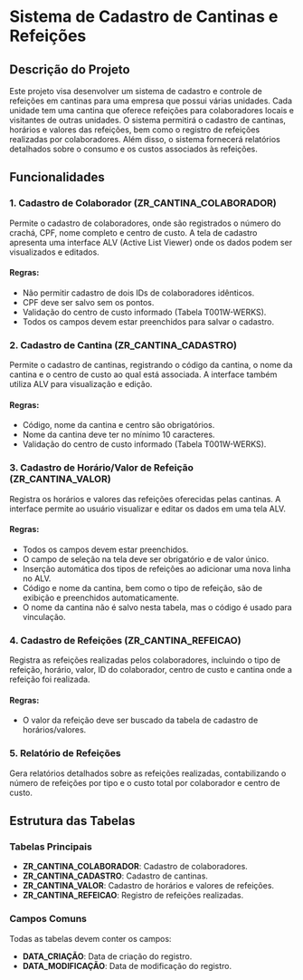 # Sistema de Cadastro de Cantinas e Refeições

## Descrição do Projeto

Este projeto visa desenvolver um sistema de cadastro e controle de refeições em cantinas para uma empresa que possui várias unidades. Cada unidade tem uma cantina que oferece refeições para colaboradores locais e visitantes de outras unidades. O sistema permitirá o cadastro de cantinas, horários e valores das refeições, bem como o registro de refeições realizadas por colaboradores. Além disso, o sistema fornecerá relatórios detalhados sobre o consumo e os custos associados às refeições.

## Funcionalidades

### 1. Cadastro de Colaborador (Z<INICIAIS>R_CANTINA_COLABORADOR)
Permite o cadastro de colaboradores, onde são registrados o número do crachá, CPF, nome completo e centro de custo. A tela de cadastro apresenta uma interface ALV (Active List Viewer) onde os dados podem ser visualizados e editados.

#### Regras:
- Não permitir cadastro de dois IDs de colaboradores idênticos.
- CPF deve ser salvo sem os pontos.
- Validação do centro de custo informado (Tabela T001W-WERKS).
- Todos os campos devem estar preenchidos para salvar o cadastro.

### 2. Cadastro de Cantina (Z<INICIAIS>R_CANTINA_CADASTRO)
Permite o cadastro de cantinas, registrando o código da cantina, o nome da cantina e o centro de custo ao qual está associada. A interface também utiliza ALV para visualização e edição.

#### Regras:
- Código, nome da cantina e centro são obrigatórios.
- Nome da cantina deve ter no mínimo 10 caracteres.
- Validação do centro de custo informado (Tabela T001W-WERKS).

### 3. Cadastro de Horário/Valor de Refeição (Z<INICIAIS>R_CANTINA_VALOR)
Registra os horários e valores das refeições oferecidas pelas cantinas. A interface permite ao usuário visualizar e editar os dados em uma tela ALV.

#### Regras:
- Todos os campos devem estar preenchidos.
- O campo de seleção na tela deve ser obrigatório e de valor único.
- Inserção automática dos tipos de refeições ao adicionar uma nova linha no ALV.
- Código e nome da cantina, bem como o tipo de refeição, são de exibição e preenchidos automaticamente.
- O nome da cantina não é salvo nesta tabela, mas o código é usado para vinculação.

### 4. Cadastro de Refeições (Z<INICIAIS>R_CANTINA_REFEICAO)
Registra as refeições realizadas pelos colaboradores, incluindo o tipo de refeição, horário, valor, ID do colaborador, centro de custo e cantina onde a refeição foi realizada.

#### Regras:
- O valor da refeição deve ser buscado da tabela de cadastro de horários/valores.

### 5. Relatório de Refeições
Gera relatórios detalhados sobre as refeições realizadas, contabilizando o número de refeições por tipo e o custo total por colaborador e centro de custo.

## Estrutura das Tabelas

### Tabelas Principais

- **Z<INICIAIS>R_CANTINA_COLABORADOR**: Cadastro de colaboradores.
- **Z<INICIAIS>R_CANTINA_CADASTRO**: Cadastro de cantinas.
- **Z<INICIAIS>R_CANTINA_VALOR**: Cadastro de horários e valores de refeições.
- **Z<INICIAIS>R_CANTINA_REFEICAO**: Registro de refeições realizadas.

### Campos Comuns

Todas as tabelas devem conter os campos:
- **DATA_CRIAÇÃO**: Data de criação do registro.
- **DATA_MODIFICAÇÃO**: Data de modificação do registro.
